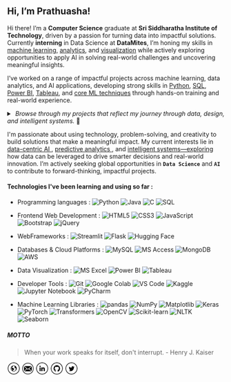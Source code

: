 ## Hi, I’m Prathuasha!

Hi there! I’m a **Computer Science** graduate at **Sri Siddharatha Institute of Technology**, driven by a passion for turning data into impactful solutions. Currently **interning** in Data Science at **DataMites**, I’m honing my skills in <ins>machine learning</ins>, <ins>analytics</ins>, and <ins>visualization</ins> while actively exploring opportunities to apply AI in solving real-world challenges and uncovering meaningful insights.

I’ve worked on a range of impactful projects across machine learning, data analytics, and AI applications, developing strong skills in <ins>Python</ins>, <ins>SQL</ins>, <ins>Power BI</ins>, <ins>Tableau</ins>, and <ins>core ML techniques</ins> through hands-on training and real-world experience.
<details>
  <summary><i> &nbsp;Browse through my projects that reflect my journey through data, design, and intelligent systems. </i>👀 </summary>

  <br />
  <p>
     <a href="https://github.com/PrathuashaKB/ASR-Using-Deep-Learning">
      <img align="center" src="https://github-readme-stats-git-masterrstaa-rickstaa.vercel.app/api/pin/?username=PrathuashaKB&repo=ASR-Using-Deep-Learning&theme=radical"/>
    </a>
    <a href="https://github.com/PrathuashaKB/Detection-Of-ASD">
      <img align="center" src="https://github-readme-stats-git-masterrstaa-rickstaa.vercel.app/api/pin/?username=PrathuashaKB&repo=Detection-Of-ASD&theme=radical"/>
    </a>
    <a href="https://github.com/PrathuashaKB/MALDEFENDER-A-Malware-Detection-System">
      <img align="center" src="https://github-readme-stats-git-masterrstaa-rickstaa.vercel.app/api/pin/?username=PrathuashaKB&repo=MALDEFENDER-A-Malware-Detection-System&theme=radical"/>
    </a>
  </p>
</details>

I'm passionate about using technology, problem-solving, and creativity to build solutions that make a meaningful impact. My current interests lie in <ins>data-centric AI </ins>,  <ins>predictive analytics </ins>, and  <ins>intelligent systems—exploring </ins> how data can be leveraged to drive smarter decisions and real-world innovation. I’m actively seeking global opportunities in **`Data Science`** and **`AI`** to contribute to forward-thinking, impactful projects.

#### Technologies I've been learning and using so far :
 - Programming languages :
![Python](https://img.shields.io/badge/-Python-000000?style=flat-square&logo=python&logoColor=F7BD2F)
![Java](https://img.shields.io/badge/-Java-000000?style=flat-square&logo=openjdk&logoColor=007396)
![C](https://img.shields.io/badge/-C-000000?style=flat-square&logo=c&logoColor=A8B9CC)
![SQL](https://img.shields.io/badge/-SQL-000000?style=flat-square&logo=mysql&logoColor=4479A1)

 - Frontend Web Development :
![HTML5](https://img.shields.io/badge/-HTML5-000000?style=flat-square&logo=html5&logoColor=E34F26)
![CSS3](https://img.shields.io/badge/-CSS3-000000?style=flat-square&logo=css3&logoColor=1572B6)
![JavaScript](https://img.shields.io/badge/-JavaScript-000000?style=flat-square&logo=javascript&logoColor=F7DF1E)
![Bootstrap](https://img.shields.io/badge/-Bootstrap-000000?style=flat-square&logo=bootstrap&logoColor=7952B3)
![jQuery](https://img.shields.io/badge/-jQuery-000000?style=flat-square&logo=jquery&logoColor=0769AD)

 - WebFrameworks :
![Streamlit](https://img.shields.io/badge/-Streamlit-000000?style=flat-square&logo=streamlit&logoColor=FF4B4B)
![Flask](https://img.shields.io/badge/-Flask-000000?style=flat-square&logo=flask&logoColor=ffffff)
![Hugging Face](https://img.shields.io/badge/-HuggingFace-000000?style=flat-square&logo=huggingface&logoColor=FFD21F)

 - Databases & Cloud Platforms :
![MySQL](https://img.shields.io/badge/-MySQL-000000?style=flat-square&logo=mysql&logoColor=4479A1)
![MS Access](https://img.shields.io/badge/-MS%20Access-000000?style=flat-square&logo=microsoft-access&logoColor=A4373A)
![MongoDB](https://img.shields.io/badge/-MongoDB-000000?style=flat-square&logo=mongodb&logoColor=47A248)
![AWS](https://img.shields.io/badge/AWS-Cloud-000000?style=flat-square&logo=amazonaws&logoColor=FF9900)

 -  Data Visualization : 
![MS Excel](https://img.shields.io/badge/-MS%20Excel-000000?style=flat-square&logo=microsoft-excel&logoColor=217346)
![Power BI](https://img.shields.io/badge/-Power%20BI-000000?style=flat-square&logo=power-bi&logoColor=F2C811)
![Tableau](https://img.shields.io/badge/-Tableau-000000?style=flat-square&logo=tableau&logoColor=E97627)

 - Developer Tools :
![Git](https://img.shields.io/badge/-Git-000000?style=flat-square&logo=git&logoColor=F05032)
![Google Colab](https://img.shields.io/badge/-Google%20Colab-000000?style=flat-square&logo=googlecolab&logoColor=F9AB00)
![VS Code](https://img.shields.io/badge/-VS%20Code-000000?style=flat-square&logo=visualstudiocode&logoColor=007ACC)
![Kaggle](https://img.shields.io/badge/-Kaggle-000000?style=flat-square&logo=kaggle&logoColor=20BEFF)
![Jupyter Notebook](https://img.shields.io/badge/-Jupyter-000000?style=flat-square&logo=jupyter&logoColor=F37626)
![PyCharm](https://img.shields.io/badge/-PyCharm-000000?style=flat-square&logo=pycharm&logoColor=31A8FF)

 - Machine Learning Libraries :
![pandas](https://img.shields.io/badge/-pandas-000000?style=flat-square&logo=pandas&logoColor=white)
![NumPy](https://img.shields.io/badge/-NumPy-000000?style=flat-square&logo=numpy&logoColor=white)
![Matplotlib](https://img.shields.io/badge/-Matplotlib-000000?style=flat-square&logo=matplotlib&logoColor=white)
![Keras](https://img.shields.io/badge/-Keras-000000?style=flat-square&logo=keras&logoColor=D00000)
![PyTorch](https://img.shields.io/badge/-PyTorch-000000?style=flat-square&logo=pytorch&logoColor=EE4C2C)
![Transformers](https://img.shields.io/badge/-Transformers-000000?style=flat-square&logo=huggingface&logoColor=FFD21F)
![OpenCV](https://img.shields.io/badge/-OpenCV-000000?style=flat-square&logo=opencv&logoColor=white)
![Scikit-learn](https://img.shields.io/badge/-Scikit--learn-000000?style=flat-square&logo=scikitlearn&logoColor=F7931E)
![NLTK](https://img.shields.io/badge/-NLTK-000000?style=flat-square&logo=python&logoColor=white)
![Seaborn](https://img.shields.io/badge/-Seaborn-000000?style=flat-square&logo=python&logoColor=white)

##### MOTTO

> When your work speaks for itself, don't interrupt. - Henry J. Kaiser

<a href="https://prathuashakb.github.io/" target="_blank"><img src="https://github.com/PrathuashaKB/PrathuashaKB/blob/main/icons/www.png" alt="Portfolio" width="30"></a>
<a href="mailto: prathuasharao2017@gmail.com" target="_blank"><img src="https://github.com/PrathuashaKB/PrathuashaKB/blob/main/icons/mail.png" alt="Mail" width="28"></a>
<a href="https://www.linkedin.com/in/prathuasha-k-b-2k2/" target="_blank"><img src="https://github.com/PrathuashaKB/PrathuashaKB/blob/main/icons/in.png" alt="LinkedIn" width="30"></a>
<a href="https://github.com/PrathuashaKB" target="_blank"><img src="https://github.com/PrathuashaKB/PrathuashaKB/blob/main/icons/git.png" alt="GitHub" width="30"></a>
<a href="https://x.com/PrathuashaKB" target="_blank"><img src="https://github.com/PrathuashaKB/PrathuashaKB/blob/main/icons/tw.png" alt="Twitter" width="30"></a>

